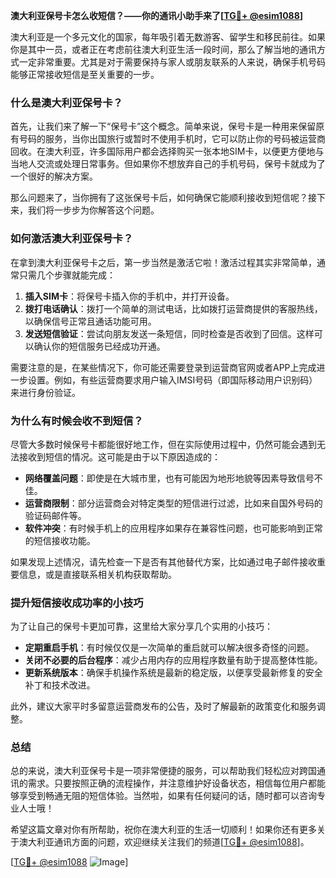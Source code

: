 **澳大利亚保号卡怎么收短信？——你的通讯小助手来了[[TG💪+ @esim1088](https://t.me/s/esim1088)]**

澳大利亚是一个多元文化的国家，每年吸引着无数游客、留学生和移民前往。如果你是其中一员，或者正在考虑前往澳大利亚生活一段时间，那么了解当地的通讯方式一定非常重要。尤其是对于需要保持与家人或朋友联系的人来说，确保手机号码能够正常接收短信是至关重要的一步。

### 什么是澳大利亚保号卡？

首先，让我们来了解一下“保号卡”这个概念。简单来说，保号卡是一种用来保留原有号码的服务，当你出国旅行或暂时不使用手机时，它可以防止你的号码被运营商回收。在澳大利亚，许多国际用户都会选择购买一张本地SIM卡，以便更方便地与当地人交流或处理日常事务。但如果你不想放弃自己的手机号码，保号卡就成为了一个很好的解决方案。

那么问题来了，当你拥有了这张保号卡后，如何确保它能顺利接收到短信呢？接下来，我们将一步步为你解答这个问题。

### 如何激活澳大利亚保号卡？

在拿到澳大利亚保号卡之后，第一步当然是激活它啦！激活过程其实非常简单，通常只需几个步骤就能完成：

1. **插入SIM卡**：将保号卡插入你的手机中，并打开设备。
2. **拨打电话确认**：拨打一个简单的测试电话，比如拨打运营商提供的客服热线，以确保信号正常且通话功能可用。
3. **发送短信验证**：尝试向朋友发送一条短信，同时检查是否收到了回信。这样可以确认你的短信服务已经成功开通。

需要注意的是，在某些情况下，你可能还需要登录到运营商官网或者APP上完成进一步设置。例如，有些运营商要求用户输入IMSI号码（即国际移动用户识别码）来进行身份验证。

### 为什么有时候会收不到短信？

尽管大多数时候保号卡都能很好地工作，但在实际使用过程中，仍然可能会遇到无法接收到短信的情况。这可能是由于以下原因造成的：

- **网络覆盖问题**：即使是在大城市里，也有可能因为地形地貌等因素导致信号不佳。
- **运营商限制**：部分运营商会对特定类型的短信进行过滤，比如来自国外号码的验证码邮件等。
- **软件冲突**：有时候手机上的应用程序如果存在兼容性问题，也可能影响到正常的短信接收功能。

如果发现上述情况，请先检查一下是否有其他替代方案，比如通过电子邮件接收重要信息，或是直接联系相关机构获取帮助。

### 提升短信接收成功率的小技巧

为了让自己的保号卡更加可靠，这里给大家分享几个实用的小技巧：

- **定期重启手机**：有时候仅仅是一次简单的重启就可以解决很多奇怪的问题。
- **关闭不必要的后台程序**：减少占用内存的应用程序数量有助于提高整体性能。
- **更新系统版本**：确保手机操作系统是最新的稳定版，以便享受最新修复的安全补丁和技术改进。

此外，建议大家平时多留意运营商发布的公告，及时了解最新的政策变化和服务调整。

### 总结

总的来说，澳大利亚保号卡是一项非常便捷的服务，可以帮助我们轻松应对跨国通讯的需求。只要按照正确的流程操作，并注意维护好设备状态，相信每位用户都能够享受到畅通无阻的短信体验。当然啦，如果有任何疑问的话，随时都可以咨询专业人士哦！

希望这篇文章对你有所帮助，祝你在澳大利亚的生活一切顺利！如果你还有更多关于澳大利亚通讯方面的问题，欢迎继续关注我们的频道[[TG💪+ @esim1088](https://t.me/s/esim1088)]。

[[TG💪+ @esim1088](https://t.me/s/esim1088) ![Image](https://i.postimg.cc/4NQfJmqS/Snipaste-2025-05-13-00-14-12.png)]